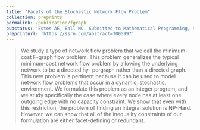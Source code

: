 ```yaml
---
title: "Facets of the Stochastic Network Flow Problem"
collection: preprints
permalink: /publication/fgraph
pubstatus: 'Estes AE, Ball MO. Submitted to Mathematical Programming, Series A'
preprinturl: 'https://ssrn.com/abstract=3005997'
---
```

> We study a type of network flow problem that we call the minimum-
cost F-graph flow problem. This problem generalizes the typical minimum-cost
network flow problem by allowing the underlying network to be a directed hy-
pergraph rather than a directed graph. This new problem is pertinent because
it can be used to model network flow problems that occur in a dynamic,
stochastic, environment. We formulate this problem as an integer program,
and we study specifically the case where every node has at least one outgoing
edge with no capacity constraint. We show that even with this restriction, the
problem of finding an integral solution is NP-Hard. However, we can show that
all of the inequality constraints of our formulation are either facet-defining or
redundant.

